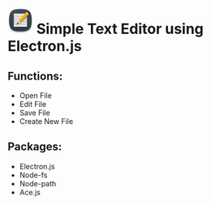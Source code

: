 <h1><img width=50 src="./icon.png" alt="icon"/> Simple Text Editor using Electron.js</h1>

## Functions: 
* Open File
* Edit File
* Save File
* Create New File

## Packages:
* Electron.js
* Node-fs
* Node-path
* Ace.js
